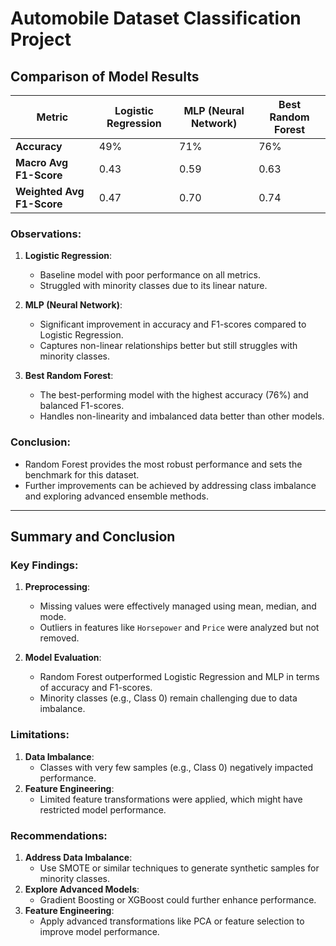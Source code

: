 # Automobile Dataset Classification Project

## Comparison of Model Results

| Metric                  | Logistic Regression | MLP (Neural Network) | Best Random Forest |
|-------------------------|---------------------|----------------------|--------------------|
| **Accuracy**            | 49%                | 71%                 | 76%               |
| **Macro Avg F1-Score**  | 0.43               | 0.59                | 0.63              |
| **Weighted Avg F1-Score** | 0.47              | 0.70                | 0.74              |

### Observations:
1. **Logistic Regression**:
   - Baseline model with poor performance on all metrics.
   - Struggled with minority classes due to its linear nature.

2. **MLP (Neural Network)**:
   - Significant improvement in accuracy and F1-scores compared to Logistic Regression.
   - Captures non-linear relationships better but still struggles with minority classes.

3. **Best Random Forest**:
   - The best-performing model with the highest accuracy (76%) and balanced F1-scores.
   - Handles non-linearity and imbalanced data better than other models.

### Conclusion:
- Random Forest provides the most robust performance and sets the benchmark for this dataset.
- Further improvements can be achieved by addressing class imbalance and exploring advanced ensemble methods.

---

## Summary and Conclusion

### Key Findings:
1. **Preprocessing**:
   - Missing values were effectively managed using mean, median, and mode.
   - Outliers in features like `Horsepower` and `Price` were analyzed but not removed.

2. **Model Evaluation**:
   - Random Forest outperformed Logistic Regression and MLP in terms of accuracy and F1-scores.
   - Minority classes (e.g., Class 0) remain challenging due to data imbalance.

### Limitations:
1. **Data Imbalance**:
   - Classes with very few samples (e.g., Class 0) negatively impacted performance.
2. **Feature Engineering**:
   - Limited feature transformations were applied, which might have restricted model performance.

### Recommendations:
1. **Address Data Imbalance**:
   - Use SMOTE or similar techniques to generate synthetic samples for minority classes.
2. **Explore Advanced Models**:
   - Gradient Boosting or XGBoost could further enhance performance.
3. **Feature Engineering**:
   - Apply advanced transformations like PCA or feature selection to improve model performance.
